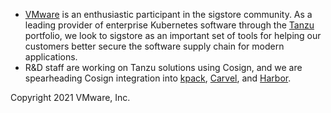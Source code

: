 * [VMware](https://www.vmware.com/) is an enthusiastic participant in the sigstore community. As a leading provider of enterprise Kubernetes software through the [Tanzu](https://tanzu.vmware.com/) portfolio, we look to sigstore as an important set of tools for helping our customers better secure the software supply chain for modern applications.
* R&D staff are working on Tanzu solutions using Cosign, and we are spearheading Cosign integration into [kpack](https://github.com/pivotal/kpack), [Carvel](https://carvel.dev/), and [Harbor](https://goharbor.io/).


Copyright 2021 VMware, Inc.
